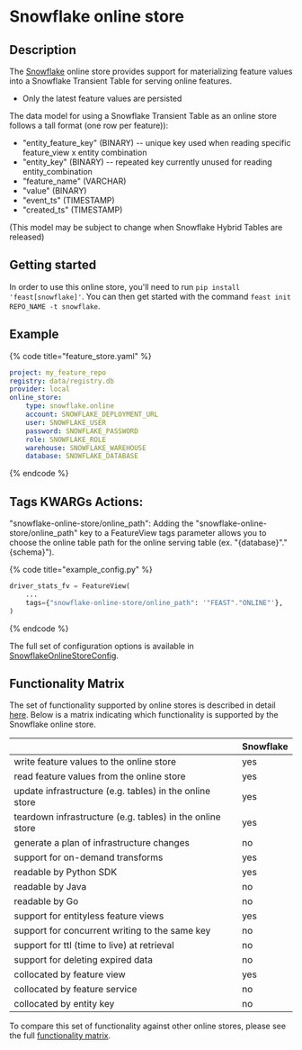 # Snowflake online store

## Description

The [Snowflake](https://trial.snowflake.com) online store provides support for materializing feature values into a Snowflake Transient Table for serving online features.

* Only the latest feature values are persisted

The data model for using a Snowflake Transient Table as an online store follows a tall format (one row per feature)):
* "entity_feature_key" (BINARY) -- unique key used when reading specific feature_view x entity combination
* "entity_key" (BINARY) -- repeated key currently unused for reading entity_combination
* "feature_name" (VARCHAR)
* "value" (BINARY)
* "event_ts" (TIMESTAMP)
* "created_ts" (TIMESTAMP)

 (This model may be subject to change when Snowflake Hybrid Tables are released)

## Getting started
In order to use this online store, you'll need to run `pip install 'feast[snowflake]'`. You can then get started with the command `feast init REPO_NAME -t snowflake`.

## Example
{% code title="feature_store.yaml" %}
```yaml
project: my_feature_repo
registry: data/registry.db
provider: local
online_store:
    type: snowflake.online
    account: SNOWFLAKE_DEPLOYMENT_URL
    user: SNOWFLAKE_USER
    password: SNOWFLAKE_PASSWORD
    role: SNOWFLAKE_ROLE
    warehouse: SNOWFLAKE_WAREHOUSE
    database: SNOWFLAKE_DATABASE
```
{% endcode %}

## Tags KWARGs Actions:

"snowflake-online-store/online_path": Adding the "snowflake-online-store/online_path" key to a FeatureView tags parameter allows you to choose the online table path for the online serving table (ex. "{database}"."{schema}").

{% code title="example_config.py" %}
```python
driver_stats_fv = FeatureView(
    ...
    tags={"snowflake-online-store/online_path": '"FEAST"."ONLINE"'},
)
```
{% endcode %}

The full set of configuration options is available in [SnowflakeOnlineStoreConfig](https://rtd.feast.dev/en/latest/#feast.infra.online_stores.snowflake.SnowflakeOnlineStoreConfig).

## Functionality Matrix

The set of functionality supported by online stores is described in detail [here](overview.md#functionality).
Below is a matrix indicating which functionality is supported by the Snowflake online store.

|                                                           | Snowflake |
| :-------------------------------------------------------- | :-------- |
| write feature values to the online store                  | yes       |
| read feature values from the online store                 | yes       |
| update infrastructure (e.g. tables) in the online store   | yes       |
| teardown infrastructure (e.g. tables) in the online store | yes       |
| generate a plan of infrastructure changes                 | no        |
| support for on-demand transforms                          | yes       |
| readable by Python SDK                                    | yes       |
| readable by Java                                          | no        |
| readable by Go                                            | no        |
| support for entityless feature views                      | yes       |
| support for concurrent writing to the same key            | no        |
| support for ttl (time to live) at retrieval               | no        |
| support for deleting expired data                         | no        |
| collocated by feature view                                | yes       |
| collocated by feature service                             | no        |
| collocated by entity key                                  | no        |

To compare this set of functionality against other online stores, please see the full [functionality matrix](overview.md#functionality-matrix).
